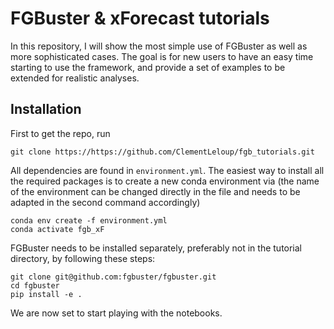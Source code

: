 # FGBuster & xForecast tutorials

In this repository, I will show the most simple use of FGBuster as well as more sophisticated cases. The goal is for new users to have an easy time starting to use the framework, and provide a set of examples to be extended for realistic analyses.

## Installation

First to get the repo, run
```
git clone https://https://github.com/ClementLeloup/fgb_tutorials.git
```

All dependencies are found in `environment.yml`. The easiest way to install all the required packages is to create a new conda environment via (the name of the environment can be changed directly in the file and needs to be adapted in the second command accordingly)
```
conda env create -f environment.yml
conda activate fgb_xF
```

FGBuster needs to be installed separately, preferably not in the tutorial directory, by following these steps:
```
git clone git@github.com:fgbuster/fgbuster.git
cd fgbuster
pip install -e .
```

We are now set to start playing with the notebooks.